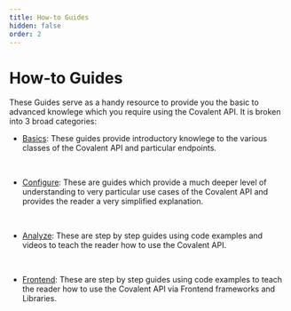 ```yaml
---
title: How-to Guides
hidden: false
order: 2
---
```


<!-- import DocsGuidesOverview from "../../../components/docs-guides-overview" -->

# How-to Guides

These Guides serve as a handy resource to provide you the basic to advanced knowlege which you require using the Covalent API. It is broken into 3 broad categories:

- [Basics](./basics): These guides provide introductory knowlege to the various classes of the Covalent API and particular endpoints.

&nbsp;
- [Configure](./configure): These are guides which provide a much deeper level of understanding to very particular use cases of the Covalent API and provides the reader a very simplified explanation.

&nbsp;
- [Analyze](./analyze): These are step by step guides using code examples and videos to teach the reader how to use the Covalent API.

&nbsp;
- [Frontend](./frontend): These are step by step guides using code examples to teach the reader how to use the Covalent API via Frontend frameworks and Libraries.


<!-- <DocsGuidesOverview/> -->

